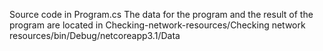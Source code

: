 Source code in Program.cs
The data for the program and the result of the program are located in Checking-network-resources/Сhecking network resources/bin/Debug/netcoreapp3.1/Data
